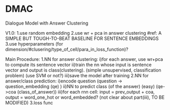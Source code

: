 # DMAC
Dialogue Model with Answer Clustering

V1.0:
1.use random embedding
2.use wr + pca in answer clustering #ref: A SIMPLE BUT TOUGH-TO-BEAT BASELINE FOR SENTENCE EMBEDDINGS
3.use hyperparameters (for dimension/#clusering/type_of_cell/para_in_loss_function)?


Main Procedure:
1.NN for answer clustering:
  i)for each answer, use wr+pca to compute its sentence vector
  ii)train the nn whose input is sentence vector and output is class(clustering). (simple unsupervised, classification problem) (use SVM or not?)
  iii)save the model after training
2.NN for answer/class prediction:
  i)encode question (question -> question_embedding (qe) )
  ii)NN to predict class (of the answer) (easy) (qe->coa (class_of_answer))
  iii)for each rnn cell: input = prev_output + coa, 
                         output = word_one_hot or word_embedded? (not clear about part(iii), TO BE MODIFIED)
3.loss func
